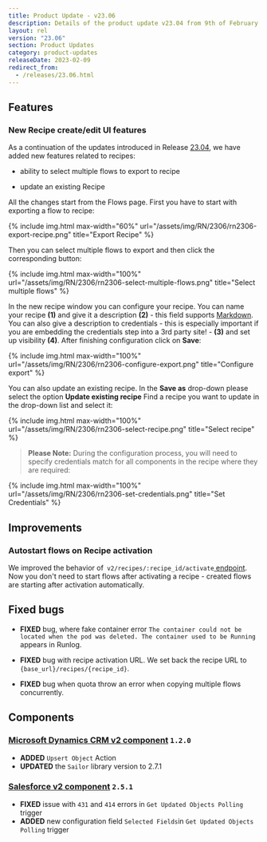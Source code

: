 ```yaml
---
title: Product Update - v23.06
description: Details of the product update v23.04 from 9th of February 2023.
layout: rel
version: "23.06"
section: Product Updates
category: product-updates
releaseDate: 2023-02-09
redirect_from:
  - /releases/23.06.html
---
```


## Features

### New Recipe create/edit UI features

As a continuation of the updates introduced in Release [23.04](/releases/23/04#createedit-recipe-api-call), we have added new features related to recipes:

* ability to select multiple flows to export to recipe

* update an existing Recipe

All the changes start from the Flows page. First you have to start with exporting a flow to recipe:

{% include img.html max-width="60%" url="/assets/img/RN/2306/rn2306-export-recipe.png" title="Export Recipe" %}

Then you can select multiple flows to export and then click the corresponding button:

{% include img.html max-width="100%" url="/assets/img/RN/2306/rn2306-select-multiple-flows.png" title="Select multiple flows" %}

In the new recipe window you can configure your recipe. You can name your recipe **(1)** and give it a description **(2)** - this field supports [Markdown](https://www.markdownguide.org/). You can also give a description to credentials - this is especially important if you are embedding the credentials step into a 3rd party site! - **(3)** and set up visibility **(4)**. After finishing configuration click on **Save**:

{% include img.html max-width="100%" url="/assets/img/RN/2306/rn2306-configure-export.png" title="Configure export" %}

You can also update an existing recipe. In the **Save as** drop-down please select the option **Update existing recipe** Find a recipe you want to update in the drop-down list and select it:

{% include img.html max-width="100%" url="/assets/img/RN/2306/rn2306-select-recipe.png" title="Select recipe" %}

>**Please Note:** During the configuration process, you will need to specify credentials match for all components in the recipe where they are required:

{% include img.html max-width="100%" url="/assets/img/RN/2306/rn2306-set-credentials.png" title="Set Credentials" %}

## Improvements

### Autostart flows on Recipe activation

We improved the behavior of` v2/recipes/:recipe_id/activate`[ endpoint]({{site.data.tenant.apiDocsUri}}/v2#/recipes/post_recipes__recipe_id__activate).
Now you don't need to start flows after activating a recipe - created flows are starting after activation automatically.

## Fixed bugs

*   **FIXED** bug, where fake container error `The container could not be located when the pod was deleted. The container used to be Running` appears in Runlog.

*   **FIXED** bug with recipe activation URL. We set back the recipe URL to `{base_url}/recipes/{recipe_id}`.

*   **FIXED** bug when quota throw an error when copying multiple flows concurrently.

## Components

### [Microsoft Dynamics CRM v2 component](/components/msdynamics-crm-v2/) `1.2.0`

*   **ADDED** `Upsert Object` Action
*   **UPDATED**  the `Sailor` library version to 2.7.1

### [Salesforce v2 component](/components/salesforce/) `2.5.1`

*   **FIXED** issue with `431` and `414` errors in `Get Updated Objects Polling` trigger
*   **ADDED** new configuration field `Selected Fields`in `Get Updated Objects Polling` trigger
